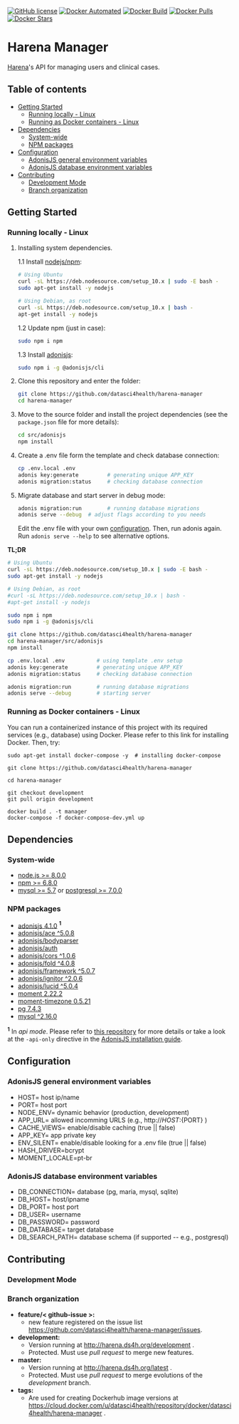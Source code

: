 [![GitHub license](https://img.shields.io/github/license/Naereen/StrapDown.js.svg)](https://github.com/datasci4health/harena-manager/blob/master/LICENSE)
[![Docker Automated](https://img.shields.io/docker/cloud/automated/datasci4health/harena-manager.svg?style=flat)](https://cloud.docker.com/u/datasci4health/repository/registry-1.docker.io/datasci4health/harena-manager)
[![Docker Build](https://img.shields.io/docker/cloud/build/datasci4health/harena-manager.svg?style=flat)](https://cloud.docker.com/u/datasci4health/repository/registry-1.docker.io/datasci4health/harena-manager)
[![Docker Pulls](https://img.shields.io/docker/pulls/datasci4health/harena-manager.svg?style=flat)](https://cloud.docker.com/u/datasci4health/repository/registry-1.docker.io/datasci4health/harena-manager)
[![Docker Stars](https://img.shields.io/docker/stars/datasci4health/harena-manager.svg?style=flat)](https://cloud.docker.com/u/datasci4health/repository/registry-1.docker.io/datasci4health/harena-manager)

# Harena Manager

[Harena](https://github.com/datasci4health/harena)'s API for managing users and clinical cases.

## Table of contents

<!-- MarkdownTOC autolink=true -->

- [Getting Started](#getting-started)
    - [Running locally - Linux](#running-locally---linux)
    - [Running as Docker containers - Linux](#running-as-docker-containers---linux)
- [Dependencies](#dependencies)
    - [System-wide](#system-wide)
    - [NPM packages](#npm-packages)
- [Configuration](#configuration)
    - [AdonisJS general environment variables](#adonisjs-general-environment-variables)
    - [AdonisJS database environment variables](#adonisjs-database-environment-variables)
- [Contributing](#contributing)
    - [Development Mode](#development-mode)
    - [Branch organization](#branch-organization)

<!-- /MarkdownTOC -->


## Getting Started

### Running locally - Linux

1. Installing system dependencies.
    
    1.1 Install [nodejs/npm](https://nodejs.org/en/download/):

    ```bash
    # Using Ubuntu
    curl -sL https://deb.nodesource.com/setup_10.x | sudo -E bash -
    sudo apt-get install -y nodejs

    # Using Debian, as root
    curl -sL https://deb.nodesource.com/setup_10.x | bash -
    apt-get install -y nodejs    
    ```
    1.2 Update npm (just in case):

    ```bash
    sudo npm i npm  
    ```
    


    1.3 Install [adonisjs](https://adonisjs.com/):

    ```bash
    sudo npm i -g @adonisjs/cli  
    ```

2. Clone this repository and enter the folder:

    ```bash
    git clone https://github.com/datasci4health/harena-manager 
    cd harena-manager
    ```

3. Move to the source folder and install the project dependencies (see the `package.json` file for more details):

    ```bash
    cd src/adonisjs                      
    npm install         
    ```

4. Create a .env file form the template and check database connection:

    ```bash
    cp .env.local .env
    adonis key:generate         # generating unique APP_KEY
    adonis migration:status     # checking database connection
    ```

5. Migrate database and start server in debug mode:

    ```bash
    adonis migration:run        # running database migrations
    adonis serve --debug  # adjust flags according to you needs
    ```    


    Edit the .env file with your own [configuration](#Configuration). Then, run adonis again. Run `adonis serve --help` to see alternative options.

**TL;DR**

```bash
# Using Ubuntu
curl -sL https://deb.nodesource.com/setup_10.x | sudo -E bash -
sudo apt-get install -y nodejs

# Using Debian, as root
#curl -sL https://deb.nodesource.com/setup_10.x | bash -
#apt-get install -y nodejs   

sudo npm i npm  
sudo npm i -g @adonisjs/cli  

git clone https://github.com/datasci4health/harena-manager 
cd harena-manager/src/adonisjs                      
npm install 

cp .env.local .env          # using template .env setup
adonis key:generate         # generating unique APP_KEY
adonis migration:status     # checking database connection    

adonis migration:run        # running database migrations
adonis serve --debug        # starting server
```    

### Running as Docker containers - Linux

You can run a containerized instance of this project with its required services (e.g., database) using Docker. Please refer to this link for installing Docker. Then, try:
```
sudo apt-get install docker-compose -y  # installing docker-compose

git clone https://github.com/datasci4health/harena-manager 

cd harena-manager

git checkout development
git pull origin development

docker build . -t manager
docker-compose -f docker-compose-dev.yml up
```

## Dependencies

### System-wide

* [node.js >= 8.0.0]()
* [npm     >= 6.8.0]()
* [mysql   >= 5.7]() or [postgresql >= 7.0.0]()


### NPM packages

* [adonisjs 4.1.0](https://adonisjs.com/docs/4.1/i) <b><sup>1</sup></b>
* [adonisjs/ace ^5.0.8]()
* [adonisjs/bodyparser]()
* [adonisjs/auth]()
* [adonisjs/cors ^1.0.6]()
* [adonisjs/fold ^4.0.8]()
* [adonisjs/framework ^5.0.7]()
* [adonisjs/ignitor ^2.0.6]()
* [adonisjs/lucid ^5.0.4]()
* [moment 2.22.2]()
* [moment-timezone 0.5.21]()
* [pg 7.4.3]() 
* [mysql ^2.16.0]()


<b><sup>1</sup></b> In *api mode*. Please refer to [this repository](https://github.com/adonisjs/adonis-api-app) for more details or take a look at the `-api-only` directive in the [AdonisJS installation guide](https://adonisjs.com/docs/4.1/installation#_installing_adonisjs).


## Configuration

### AdonisJS general environment variables

* HOST= host ip/name
* PORT= host port
* NODE_ENV= dynamic behavior (production, development)
* APP_URL= allowed incomming URLS (e.g., http://${HOST}:${PORT} )
* CACHE_VIEWS= enable/disable caching (true || false)
* APP_KEY= app private key
* ENV_SILENT= enable/disable looking for a .env file (true || false)
* HASH_DRIVER=bcrypt
* MOMENT_LOCALE=pt-br

### AdonisJS database environment variables

* DB_CONNECTION= database (pg, maria, mysql, sqlite)
* DB_HOST= host/ipname
* DB_PORT= host port
* DB_USER= username
* DB_PASSWORD= password
* DB_DATABASE= target database
* DB_SEARCH_PATH= database schema (if supported -- e.g., postgresql)

## Contributing

### Development Mode



### Branch organization
* **feature/< github-issue >:**
    * new feature registered on the issue list https://github.com/datasci4health/harena-manager/issues.
* **development:**
    * Version running at http://harena.ds4h.org/development . 
    * Protected. Must use _pull request_ to merge new features.
* **master:**
    * Version running at http://harena.ds4h.org/latest .
    * Protected. Must use _pull request_ to merge evolutions of the _development_ branch.
* **tags:**
    * Are used for creating Dockerhub image versions at https://cloud.docker.com/u/datasci4health/repository/docker/datasci4health/harena-manager .    
